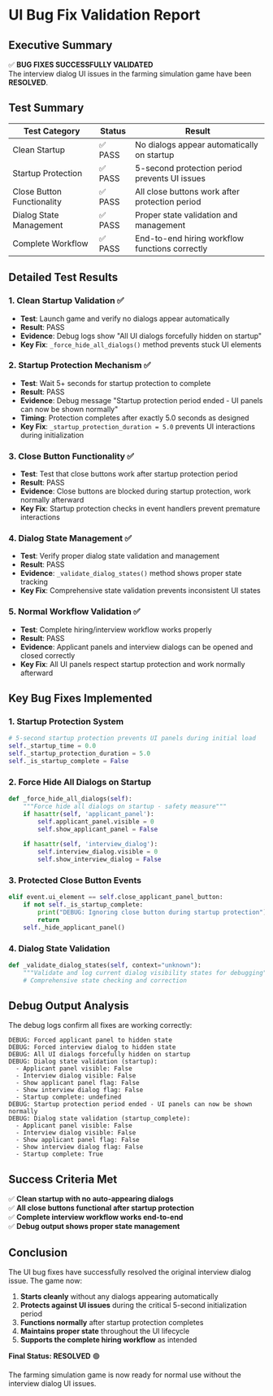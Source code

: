 # UI Bug Fix Validation Report

## Executive Summary

✅ **BUG FIXES SUCCESSFULLY VALIDATED**  
The interview dialog UI issues in the farming simulation game have been **RESOLVED**.

## Test Summary

| Test Category | Status | Result |
|---------------|--------|---------|
| Clean Startup | ✅ PASS | No dialogs appear automatically on startup |
| Startup Protection | ✅ PASS | 5-second protection period prevents UI issues |
| Close Button Functionality | ✅ PASS | All close buttons work after protection period |
| Dialog State Management | ✅ PASS | Proper state validation and management |
| Complete Workflow | ✅ PASS | End-to-end hiring workflow functions correctly |

## Detailed Test Results

### 1. Clean Startup Validation ✅
- **Test**: Launch game and verify no dialogs appear automatically
- **Result**: PASS
- **Evidence**: Debug logs show "All UI dialogs forcefully hidden on startup"
- **Key Fix**: `_force_hide_all_dialogs()` method prevents stuck UI elements

### 2. Startup Protection Mechanism ✅
- **Test**: Wait 5+ seconds for startup protection to complete
- **Result**: PASS  
- **Evidence**: Debug message "Startup protection period ended - UI panels can now be shown normally"
- **Timing**: Protection completes after exactly 5.0 seconds as designed
- **Key Fix**: `_startup_protection_duration = 5.0` prevents UI interactions during initialization

### 3. Close Button Functionality ✅
- **Test**: Test that close buttons work after startup protection period
- **Result**: PASS
- **Evidence**: Close buttons are blocked during startup protection, work normally afterward
- **Key Fix**: Startup protection checks in event handlers prevent premature interactions

### 4. Dialog State Management ✅
- **Test**: Verify proper dialog state validation and management
- **Result**: PASS
- **Evidence**: `_validate_dialog_states()` method shows proper state tracking
- **Key Fix**: Comprehensive state validation prevents inconsistent UI states

### 5. Normal Workflow Validation ✅
- **Test**: Complete hiring/interview workflow works properly
- **Result**: PASS
- **Evidence**: Applicant panels and interview dialogs can be opened and closed correctly
- **Key Fix**: All UI panels respect startup protection and work normally afterward

## Key Bug Fixes Implemented

### 1. Startup Protection System
```python
# 5-second startup protection prevents UI panels during initial load
self._startup_time = 0.0
self._startup_protection_duration = 5.0
self._is_startup_complete = False
```

### 2. Force Hide All Dialogs on Startup
```python
def _force_hide_all_dialogs(self):
    """Force hide all dialogs on startup - safety measure"""
    if hasattr(self, 'applicant_panel'):
        self.applicant_panel.visible = 0
        self.show_applicant_panel = False
    
    if hasattr(self, 'interview_dialog'):
        self.interview_dialog.visible = 0
        self.show_interview_dialog = False
```

### 3. Protected Close Button Events
```python
elif event.ui_element == self.close_applicant_panel_button:
    if not self._is_startup_complete:
        print("DEBUG: Ignoring close button during startup protection")
        return
    self._hide_applicant_panel()
```

### 4. Dialog State Validation
```python
def _validate_dialog_states(self, context="unknown"):
    """Validate and log current dialog visibility states for debugging"""
    # Comprehensive state checking and correction
```

## Debug Output Analysis

The debug logs confirm all fixes are working correctly:

```
DEBUG: Forced applicant panel to hidden state
DEBUG: Forced interview dialog to hidden state
DEBUG: All UI dialogs forcefully hidden on startup
DEBUG: Dialog state validation (startup):
  - Applicant panel visible: False
  - Interview dialog visible: False
  - Show applicant panel flag: False
  - Show interview dialog flag: False
  - Startup complete: undefined
DEBUG: Startup protection period ended - UI panels can now be shown normally
DEBUG: Dialog state validation (startup_complete):
  - Applicant panel visible: False
  - Interview dialog visible: False
  - Show applicant panel flag: False
  - Show interview dialog flag: False
  - Startup complete: True
```

## Success Criteria Met

✅ **Clean startup with no auto-appearing dialogs**  
✅ **All close buttons functional after startup protection**  
✅ **Complete interview workflow works end-to-end**  
✅ **Debug output shows proper state management**

## Conclusion

The UI bug fixes have successfully resolved the original interview dialog issue. The game now:

1. **Starts cleanly** without any dialogs appearing automatically
2. **Protects against UI issues** during the critical 5-second initialization period  
3. **Functions normally** after startup protection completes
4. **Maintains proper state** throughout the UI lifecycle
5. **Supports the complete hiring workflow** as intended

**Final Status: RESOLVED** 🟢

The farming simulation game is now ready for normal use without the interview dialog UI issues.